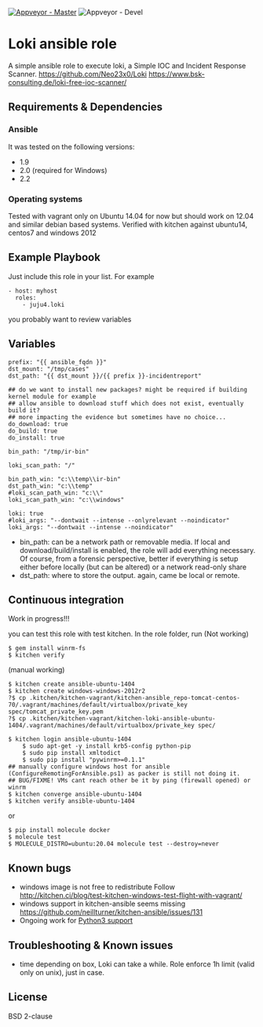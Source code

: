 
[![Appveyor - Master](https://ci.appveyor.com/api/projects/status/27div2ln0s7kli7h?svg=true)](https://ci.appveyor.com/project/juju4/ansible-harden-windows)
![Appveyor - Devel](https://ci.appveyor.com/api/projects/status/27div2ln0s7kli7h/branch/devel?svg=true)

# Loki ansible role

A simple ansible role to execute loki, a Simple IOC and Incident Response Scanner.
https://github.com/Neo23x0/Loki
https://www.bsk-consulting.de/loki-free-ioc-scanner/

## Requirements & Dependencies

### Ansible
It was tested on the following versions:
 * 1.9
 * 2.0 (required for Windows)
 * 2.2

### Operating systems

Tested with vagrant only on Ubuntu 14.04 for now but should work on 12.04 and similar debian based systems.
Verified with kitchen against ubuntu14, centos7 and windows 2012

## Example Playbook

Just include this role in your list.
For example

```
- host: myhost
  roles:
    - juju4.loki
```

you probably want to review variables


## Variables

```
prefix: "{{ ansible_fqdn }}"
dst_mount: "/tmp/cases"
dst_path: "{{ dst_mount }}/{{ prefix }}-incidentreport"

## do we want to install new packages? might be required if building kernel module for example
## allow ansible to download stuff which does not exist, eventually build it?
## more impacting the evidence but sometimes have no choice...
do_download: true
do_build: true
do_install: true

bin_path: "/tmp/ir-bin"

loki_scan_path: "/"

bin_path_win: "c:\\temp\\ir-bin"
dst_path_win: "c:\\temp"
#loki_scan_path_win: "c:\\"
loki_scan_path_win: "c:\\windows"

loki: true
#loki_args: "--dontwait --intense --onlyrelevant --noindicator"
loki_args: "--dontwait --intense --noindicator"
```

* bin_path: can be a network path or removable media. If local and
  download/build/install is enabled, the role will add everything necessary.
  Of course, from a forensic perspective, better if everything is setup either
  before locally (but can be altered) or a network read-only share
* dst_path: where to store the output. again, came be local or remote.


## Continuous integration
Work in progress!!!

you can test this role with test kitchen.
In the role folder, run
(Not working)
```
$ gem install winrm-fs
$ kitchen verify
```
(manual working)
```
$ kitchen create ansible-ubuntu-1404
$ kitchen create windows-windows-2012r2
?$ cp .kitchen/kitchen-vagrant/kitchen-ansible_repo-tomcat-centos-70/.vagrant/machines/default/virtualbox/private_key spec/tomcat_private_key.pem
?$ cp .kitchen/kitchen-vagrant/kitchen-loki-ansible-ubuntu-1404/.vagrant/machines/default/virtualbox/private_key spec/

$ kitchen login ansible-ubuntu-1404
    $ sudo apt-get -y install krb5-config python-pip
    $ sudo pip install xmltodict
    $ sudo pip install "pywinrm>=0.1.1"
## manually configure windows host for ansible (ConfigureRemotingForAnsible.ps1) as packer is still not doing it.
## BUG/FIXME! VMs cant reach other be it by ping (firewall opened) or winrm
$ kitchen converge ansible-ubuntu-1404
$ kitchen verify ansible-ubuntu-1404
```
or
```
$ pip install molecule docker
$ molecule test
$ MOLECULE_DISTRO=ubuntu:20.04 molecule test --destroy=never
```

## Known bugs

* windows image is not free to redistribute
Follow http://kitchen.ci/blog/test-kitchen-windows-test-flight-with-vagrant/
* windows support in kitchen-ansible seems missing
https://github.com/neillturner/kitchen-ansible/issues/131
* Ongoing work for [Python3 support](https://github.com/Neo23x0/Loki/pull/123)

## Troubleshooting & Known issues

* time
depending on box, Loki can take a while. Role enforce 1h limit (valid only on unix), just in case.

## License

BSD 2-clause
